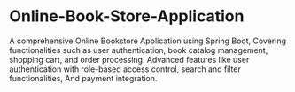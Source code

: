 # Online-Book-Store-Application
A comprehensive Online Bookstore Application using Spring Boot, Covering functionalities such as user authentication, book catalog management, shopping cart, and order processing. Advanced features like user authentication with role-based access control, search and filter  functionalities, And payment integration.
